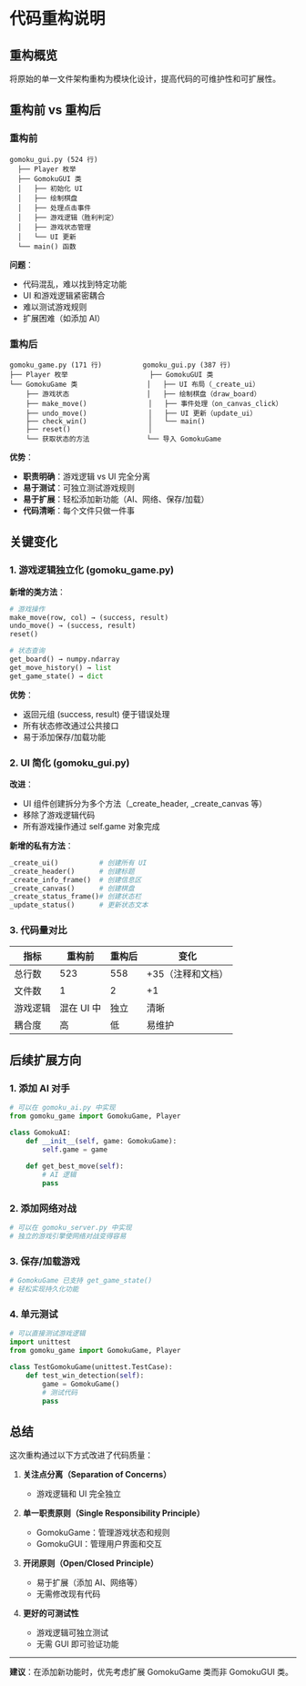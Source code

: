 # 代码重构说明

## 重构概览

将原始的单一文件架构重构为模块化设计，提高代码的可维护性和可扩展性。

## 重构前 vs 重构后

### 重构前
```
gomoku_gui.py (524 行)
  ├── Player 枚举
  ├── GomokuGUI 类
  │   ├── 初始化 UI
  │   ├── 绘制棋盘
  │   ├── 处理点击事件
  │   ├── 游戏逻辑（胜利判定）
  │   ├── 游戏状态管理
  │   └── UI 更新
  └── main() 函数
```

**问题**：
- 代码混乱，难以找到特定功能
- UI 和游戏逻辑紧密耦合
- 难以测试游戏规则
- 扩展困难（如添加 AI）

### 重构后
```
gomoku_game.py (171 行)          gomoku_gui.py (387 行)
├── Player 枚举                    ├── GomokuGUI 类
└── GomokuGame 类                 │   ├── UI 布局（_create_ui）
    ├── 游戏状态                   │   ├── 绘制棋盘（draw_board）
    ├── make_move()               │   ├── 事件处理（on_canvas_click）
    ├── undo_move()               │   ├── UI 更新（update_ui）
    ├── check_win()               │   └── main()
    ├── reset()                   │
    └── 获取状态的方法              └── 导入 GomokuGame
```

**优势**：
- **职责明确**：游戏逻辑 vs UI 完全分离
- **易于测试**：可独立测试游戏规则
- **易于扩展**：轻松添加新功能（AI、网络、保存/加载）
- **代码清晰**：每个文件只做一件事

## 关键变化

### 1. 游戏逻辑独立化 (gomoku_game.py)

**新增的类方法**：

```python
# 游戏操作
make_move(row, col) → (success, result)
undo_move() → (success, result)
reset()

# 状态查询
get_board() → numpy.ndarray
get_move_history() → list
get_game_state() → dict
```

**优势**：
- 返回元组 (success, result) 便于错误处理
- 所有状态修改通过公共接口
- 易于添加保存/加载功能

### 2. UI 简化 (gomoku_gui.py)

**改进**：
- UI 组件创建拆分为多个方法（_create_header, _create_canvas 等）
- 移除了游戏逻辑代码
- 所有游戏操作通过 self.game 对象完成

**新增的私有方法**：
```python
_create_ui()          # 创建所有 UI
_create_header()      # 创建标题
_create_info_frame()  # 创建信息区
_create_canvas()      # 创建棋盘
_create_status_frame()# 创建状态栏
_update_status()      # 更新状态文本
```

### 3. 代码量对比

| 指标 | 重构前 | 重构后 | 变化 |
|------|-------|-------|------|
| 总行数 | 523 | 558 | +35（注释和文档） |
| 文件数 | 1 | 2 | +1 |
| 游戏逻辑 | 混在 UI 中 | 独立 | 清晰 |
| 耦合度 | 高 | 低 | 易维护 |

## 后续扩展方向

### 1. 添加 AI 对手
```python
# 可以在 gomoku_ai.py 中实现
from gomoku_game import GomokuGame, Player

class GomokuAI:
    def __init__(self, game: GomokuGame):
        self.game = game
    
    def get_best_move(self):
        # AI 逻辑
        pass
```

### 2. 添加网络对战
```python
# 可以在 gomoku_server.py 中实现
# 独立的游戏引擎使网络对战变得容易
```

### 3. 保存/加载游戏
```python
# GomokuGame 已支持 get_game_state()
# 轻松实现持久化功能
```

### 4. 单元测试
```python
# 可以直接测试游戏逻辑
import unittest
from gomoku_game import GomokuGame, Player

class TestGomokuGame(unittest.TestCase):
    def test_win_detection(self):
        game = GomokuGame()
        # 测试代码
        pass
```

## 总结

这次重构通过以下方式改进了代码质量：

1. **关注点分离（Separation of Concerns）**
   - 游戏逻辑和 UI 完全独立

2. **单一职责原则（Single Responsibility Principle）**
   - GomokuGame：管理游戏状态和规则
   - GomokuGUI：管理用户界面和交互

3. **开闭原则（Open/Closed Principle）**
   - 易于扩展（添加 AI、网络等）
   - 无需修改现有代码

4. **更好的可测试性**
   - 游戏逻辑可独立测试
   - 无需 GUI 即可验证功能

---

**建议**：在添加新功能时，优先考虑扩展 GomokuGame 类而非 GomokuGUI 类。

